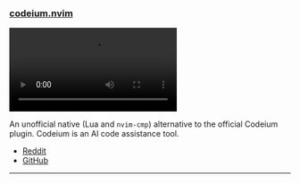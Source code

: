 <h3 id="codeium.nvim">
  <a href="#codeium.nvim">
    <span class="icon-text">
      <span class="icon">
        <i class="fa-solid fa-book"></i>
      </span>
    </span>
    <span>codeium.nvim</span>
  </a>
</h3>

![codeium.nvim](https://user-images.githubusercontent.com/522465/215312040-d5e91a6b-cffa-48f1-909f-360328b5af79.webm)

An unofficial native (Lua and `nvim-cmp`) alternative to the official Codeium plugin. Codeium is an AI code assistance 
tool.

- [Reddit](https://www.reddit.com/r/neovim/comments/10o27p3/unofficial_neovimnative_codeium_plugin/)
- [GitHub](https://github.com/jcdickinson/codeium.nvim)

---
